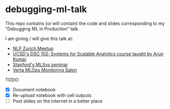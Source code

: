 # debugging-ml-talk

This repo contains (or will contain) the code and slides corresponding to my "Debugging ML in Production" talk.

I am giving / will give this talk at:
* [NLP Zurich Meetup](https://www.meetup.com/NLP-Zurich/events/275819552/)
* [UCSD's DSC 102: Systems for Scalable Analytics course taught by Arun Kumar](http://cseweb.ucsd.edu/~arunkk/dsc102_winter21/schedule.html)
* [Stanford's MLSys seminar](https://www.youtube.com/watch?v=aGzu7nI8IRE)
* [Verta MLOps Monitoring Salon](https://info.verta.ai/mlops-salon-model-monitoring?utm_content=160052147&utm_medium=social&utm_source=twitter&hss_channel=tw-1081294493213585408)

TODO:
- [x] Document notebook
- [x] Re-upload notebook with cell outputs
- [ ] Post slides on the internet in a better place
